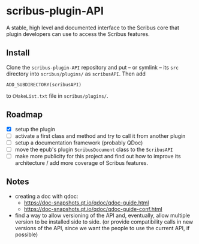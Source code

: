 # scribus-plugin-API

A stable, high level and documented interface to the Scribus core that plugin developers can use to access the Scribus features.

## Install

Clone the `scribus-plugin-API` repository and put – or symlink – its `src` directory into `scribus/plugins/` as `scribusAPI`. Then add 

    ADD_SUBDIRECTORY(scribusAPI)

to `CMakeList.txt` file in `scribus/plugins/`.

## Roadmap

- [x] setup the plugin
- [ ] activate a first class and method and try to call it from another plugin
- [ ] setup a documentation framework (probably QDoc)
- [ ] move the epub's plugin `ScribusDocument` class to the `ScribusAPI`
- [ ] make more publicity for this project and find out how to improve its architecture / add more coverage of Scribus features.

## Notes

- creating a doc with qdoc:
  - <https://doc-snapshots.qt.io/qdoc/qdoc-guide.html>
  - <https://doc-snapshots.qt.io/qdoc/qdoc-guide-conf.html>
- find a way to allow versioning of the API and, eventually, allow multiple version to be installed side to side. (or provide compatibility calls in new versions of the API, since we want the people to use the current API, if possible)
